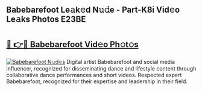 ## Babebarefoot Le𝚊k𝚎d N𝚞𝚍e - Part-K8i Vid𝚎o Le𝚊ks Photos E23BE

# <h2><a href="http://fbdio6b.evod.top/?m=Babebarefoot">🔗 👉🔴 Babebarefoot Vid𝚎o Ph𝚘t𝚘s</a></h2>

[![Babebarefoot N𝚞d𝚎s](https://i.imgur.com/8V9OHl7.gif)](http://fbdio6b.evod.top/?m=Babebarefoot)
Digital artist Babebarefoot and social media influencer, recognized for disseminating dance and lifestyle content through collaborative dance performances and short videos. Respected expert Babebarefoot, recognized for their expertise and leadership in their field. 
